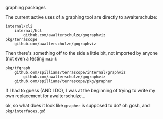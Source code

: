graphing packages

The current active uses of a graphing tool are directly to awalterschulze:

```text
internal/cli
    internal/hcl
        github.com/awalterschulze/gographviz
pkg/terrascope
    github.com/awalterschulze/gographviz
```

Then there's something off to the side a little bit, not imported by anyone (not
even a testing `main`):

```text
pkg/tfgraph
    github.com/spilliams/terrascope/internal/graphviz
        github.com/awalterschulze/gographviz
    github.com/spilliams/terrascope/pkg/grapher
```

If I had to guess (AND I DO), I was at the beginning of trying to write my own
replacement for awalterschulze...

ok, so what does it look like `grapher` is supposed to do?
oh gosh, and `pkg/interfaces.go`!
